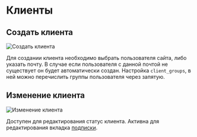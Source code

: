 # Клиенты

## Создать клиента

![Создать клиента](https://file.modx.pro/files/5/4/6/546c1aa61ab8a310c0beda6e6d162de6.png)

Для создании клиента необходимо выбрать пользователя сайта, либо указать почту. В случае если пользователя с данной почтой не существует он будет автоматически создан.
Настройка `client_groups`, в ней можно перечислить группы пользователя через запятую.

## Изменение клиента

![Изменение клиента](https://file.modx.pro/files/8/7/1/8719151594fef6d34f07b6dbf1dc8c5a.png)

Доступен для редактирования статус клиента. Активна для редактирования вкладка [подписки][7].

[7]: /components/22_PayAndSee/01_Интерфейс/07_Подписки.md
